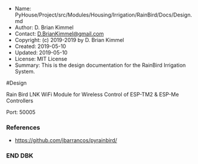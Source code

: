 * Name:      PyHouse/Project/src/Modules/Housing/Irrigation/RainBird/Docs/Design.md
* Author:    D. Brian Kimmel
* Contact:   D.BrianKimmel@gmail.com
* Copyright: (c) 2019-2019 by D. Brian Kimmel
* Created:   2019-05-10
* Updated:   2019-05-10
* License:   MIT License
* Summary:   This is the design documentation for the RainBird Irrigation System.

#Design

Rain Bird LNK WiFi Module for Wireless Control of ESP-TM2 & ESP-Me Controllers 

Port: 50005

### References

* https://github.com/jbarrancos/pyrainbird/

### END DBK
